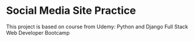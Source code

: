 # Social Media Site Practice

This project is based on course from Udemy: Python and Django Full Stack Web Developer Bootcamp
